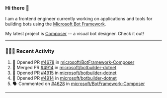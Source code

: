 ### Hi there 👋

I am a frontend engineer currently working on applications and tools for building bots using the [Microsoft Bot Framework](https://dev.botframework.com/).

My latest project is [Composer](https://github.com/microsoft/BotFramework-Composer) -- a visual bot designer. Check it out!

---

### 👨🏻‍💻 Recent Activity

<!--START_SECTION:activity-->
1. 💪 Opened PR [#4678](https://github.com/microsoft/BotFramework-Composer/pull/4678) in [microsoft/BotFramework-Composer](https://github.com/microsoft/BotFramework-Composer)
2. 🎉 Merged PR [#4914](https://github.com/microsoft/botbuilder-dotnet/pull/4914) in [microsoft/botbuilder-dotnet](https://github.com/microsoft/botbuilder-dotnet)
3. 💪 Opened PR [#4915](https://github.com/microsoft/botbuilder-dotnet/pull/4915) in [microsoft/botbuilder-dotnet](https://github.com/microsoft/botbuilder-dotnet)
4. 💪 Opened PR [#4914](https://github.com/microsoft/botbuilder-dotnet/pull/4914) in [microsoft/botbuilder-dotnet](https://github.com/microsoft/botbuilder-dotnet)
5. 🗣 Commented on [#4628](https://github.com/microsoft/BotFramework-Composer/issues/4628) in [microsoft/BotFramework-Composer](https://github.com/microsoft/BotFramework-Composer)
<!--END_SECTION:activity-->

---

<!--
**a-b-r-o-w-n/a-b-r-o-w-n** is a ✨ _special_ ✨ repository because its `README.md` (this file) appears on your GitHub profile.

Here are some ideas to get you started:

- 🔭 I’m currently working on ...
- 🌱 I’m currently learning ...
- 👯 I’m looking to collaborate on ...
- 🤔 I’m looking for help with ...
- 💬 Ask me about ...
- 📫 How to reach me: ...
- 😄 Pronouns: ...
- ⚡ Fun fact: ...
-->
